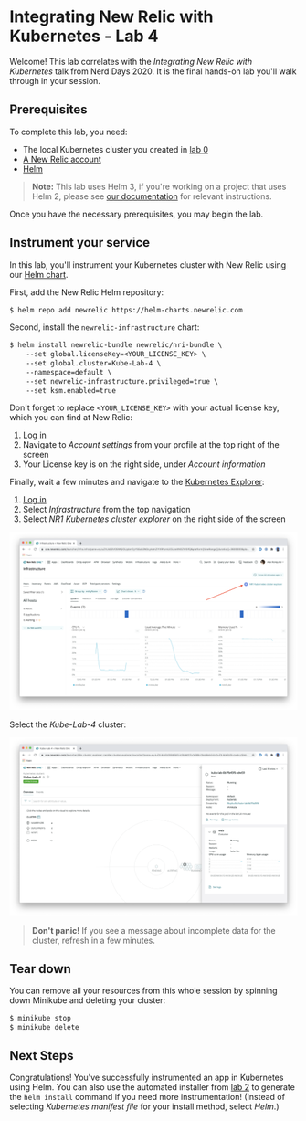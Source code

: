 # Integrating New Relic with Kubernetes - Lab 4

Welcome! This lab correlates with the _Integrating New Relic with Kubernetes_ talk from Nerd Days 2020. It is the final hands-on lab you'll walk through in your session.

## Prerequisites

To complete this lab, you need:

- The local Kubernetes cluster you created in [lab 0](../kube-lab-0/README.md)
- [A New Relic account](https://newrelic.com/signup)
- [Helm](https://helm.sh/docs/intro/install/)

> **Note:** This lab uses Helm 3, if you're working on a project that uses Helm 2, please see [our documentation](https://docs.newrelic.com/docs/integrations/kubernetes-integration/installation/install-kubernetes-integration-using-helm) for relevant instructions.

Once you have the necessary prerequisites, you may begin the lab.

## Instrument your service

In this lab, you'll instrument your Kubernetes cluster with New Relic using our [Helm chart](https://docs.newrelic.com/docs/integrations/kubernetes-integration/installation/install-kubernetes-integration-using-helm).

First, add the New Relic Helm repository:

```console
$ helm repo add newrelic https://helm-charts.newrelic.com
```

Second, install the `newrelic-infrastructure` chart:

```console
$ helm install newrelic-bundle newrelic/nri-bundle \
    --set global.licenseKey=<YOUR_LICENSE_KEY> \
    --set global.cluster=Kube-Lab-4 \
    --namespace=default \
    --set newrelic-infrastructure.privileged=true \
    --set ksm.enabled=true
```

Don't forget to replace `<YOUR_LICENSE_KEY>` with your actual license key, which you can find at New Relic:

1. [Log in](https://one.newrelic.com/)
2. Navigate to _Account settings_ from your profile at the top right of the screen
3. Your License key is on the right side, under _Account information_

Finally, wait a few minutes and navigate to the [Kubernetes Explorer](https://docs.newrelic.com/docs/integrations/kubernetes-integration/understand-use-data/kubernetes-cluster-explorer):

1. [Log in](https://one.newrelic.com/)
2. Select _Infrastructure_ from the top navigation
3. Select _NR1 Kubernetes cluster explorer_ on the right side of the screen

![Navigate to the Cluster Explorer](static/cluster_explorer_link.png)

Select the _Kube-Lab-4_ cluster:

![Explore Kubernetes](static/cluster_explorer.png)

> **Don't panic!** If you see a message about incomplete data for the cluster, refresh in a few minutes.

## Tear down

You can remove all your resources from this whole session by spinning down Minikube and deleting your cluster:

```console
$ minikube stop
$ minikube delete
```

## Next Steps

Congratulations! You've successfully instrumented an app in Kubernetes using Helm. You can also use the automated installer from [lab 2](../kube-lab-2/README.md) to generate the `helm install` command if you need more instrumentation! (Instead of selecting _Kubernetes manifest file_ for your install method, select _Helm_.)